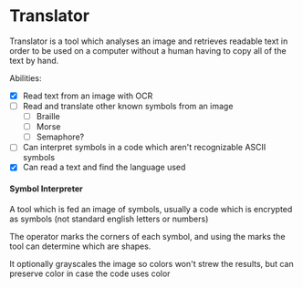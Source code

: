# Translator

Translator is a tool which analyses an image and retrieves readable text in order to be used on a computer without a human having to copy all of the text by hand. 

Abilities:
- [x] Read text from an image with OCR
- [ ] Read and translate other known symbols from an image
  - [ ] Braille
  - [ ] Morse
  - [ ] Semaphore?
- [ ] Can interpret symbols in a code which aren't recognizable ASCII symbols 
- [x] Can read a text and find the language used
    
#### Symbol Interpreter

A tool which is fed an image of symbols, usually a code which is encrypted as symbols (not standard english letters or numbers)

The operator marks the corners of each symbol, and using the marks the tool can determine which are shapes. 

It optionally grayscales the image so colors won't strew the results, but can preserve color in case the code uses color
